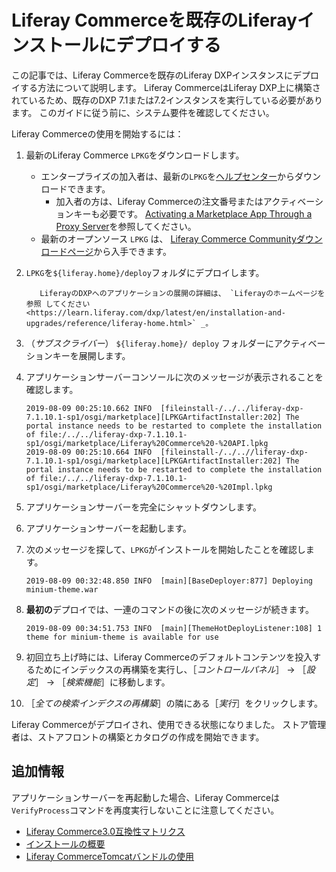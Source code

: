 # Liferay Commerceを既存のLiferayインストールにデプロイする

この記事では、Liferay Commerceを既存のLiferay DXPインスタンスにデプロイする方法について説明します。 Liferay CommerceはLiferay DXP上に構築されているため、既存のDXP 7.1または7.2インスタンスを実行している必要があります。 このガイドに従う前に、システム要件を確認してください。

Liferay Commerceの使用を開始するには：

1. 最新のLiferay Commerce `LPKG`をダウンロードします。
    * エンタープライズの加入者は、最新の`LPKG`を[ヘルプセンター](https://customer.liferay.com/downloads?p_p_id=com_liferay_osb_customer_downloads_display_web_DownloadsDisplayPortlet&_com_liferay_osb_customer_downloads_display_web_DownloadsDisplayPortlet_productAssetCategoryId=118190997&_com_liferay_osb_customer_downloads_display_web_DownloadsDisplayPortlet_fileTypeAssetCategoryId=118191001)からダウンロードできます。
      * 加入者の方は、Liferay Commerceの注文番号またはアクティベーションキーも必要です。 [Activating a Marketplace App Through a Proxy Server](https://help.liferay.com/hc/en-us/articles/360018427391)を参照してください。
    * 最新のオープンソース `LPKG` は、 [Liferay Commerce Communityダウンロードページ](https://www.liferay.com/downloads-community)から入手できます。

1. `LPKG`を`${liferay.home}/deploy`フォルダにデプロイします。

    ```note::
       LiferayのDXPへのアプリケーションの展開の詳細は、 `Liferayのホームページを参照 してください<https://learn.liferay.com/dxp/latest/en/installation-and-upgrades/reference/liferay-home.html>` _。
    ```

1. （_サブスクライバー_） `${liferay.home}/ deploy` フォルダーにアクティベーションキーを展開します。
1. アプリケーションサーバーコンソールに次のメッセージが表示されることを確認します。

    ```
    2019-08-09 00:25:10.662 INFO  [fileinstall-/../../liferay-dxp-7.1.10.1-sp1/osgi/marketplace][LPKGArtifactInstaller:202] The portal instance needs to be restarted to complete the installation of file:/../../liferay-dxp-7.1.10.1-sp1/osgi/marketplace/Liferay%20Commerce%20-%20API.lpkg
    2019-08-09 00:25:10.664 INFO  [fileinstall-/../..//liferay-dxp-7.1.10.1-sp1/osgi/marketplace][LPKGArtifactInstaller:202] The portal instance needs to be restarted to complete the installation of file:/../../liferay-dxp-7.1.10.1-sp1/osgi/marketplace/Liferay%20Commerce%20-%20Impl.lpkg
    ```

1. アプリケーションサーバーを完全にシャットダウンします。
1. アプリケーションサーバーを起動します。
1. 次のメッセージを探して、`LPKG`がインストールを開始したことを確認します。

    ```
    2019-08-09 00:32:48.850 INFO  [main][BaseDeployer:877] Deploying minium-theme.war
    ```

1. **最初の**デプロイでは、一連のコマンドの後に次のメッセージが続きます。

    ```
    2019-08-09 00:34:51.753 INFO  [main][ThemeHotDeployListener:108] 1 theme for minium-theme is available for use
    ```

1. 初回立ち上げ時には、Liferay Commerceのデフォルトコンテンツを投入するためにインデックスの再構築を実行し、［_コントロールパネル_］ → ［_設定_］ → ［_検索機能_］に移動します。
1. ［_全ての検索インデクスの再構築_］の隣にある［_実行_］をクリックします。

Liferay Commerceがデプロイされ、使用できる状態になりました。 ストア管理者は、ストアフロントの構築とカタログの作成を開始できます。

## 追加情報

アプリケーションサーバーを再起動した場合、Liferay Commerceは`VerifyProcess`コマンドを再度実行しないことに注意してください。

* [Liferay Commerce3.0互換性マトリクス](https://help.liferay.com/hc/en-us/articles/360049238151)
* [インストールの概要](../installation-overview.md)
* [Liferay CommerceTomcatバンドルの使用](./using-the-liferay-commerce-tomcat-bundle.md)
